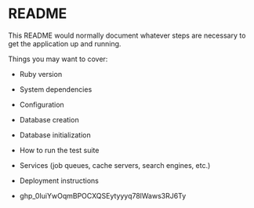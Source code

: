 # README

This README would normally document whatever steps are necessary to get the
application up and running.

Things you may want to cover:

* Ruby version

* System dependencies

* Configuration

* Database creation

* Database initialization

* How to run the test suite

* Services (job queues, cache servers, search engines, etc.)

* Deployment instructions

* 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
